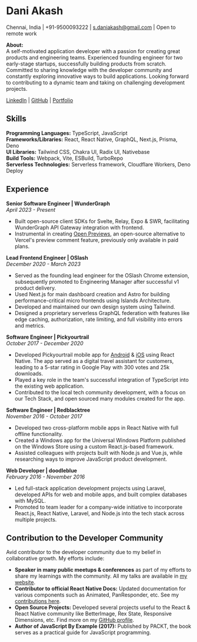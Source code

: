 # Dani Akash
Chennai, India | +91-9500093222 | s.daniakash@gmail.com | Open to remote work

**About:**  
A self-motivated application developer with a passion for creating great products and engineering teams. Experienced founding engineer for two early-stage startups, successfully building products from scratch. Committed to sharing knowledge with the developer community and constantly exploring innovative ways to build applications. Looking forward to contributing to a dynamic team and taking on challenging development projects.

[LinkedIn](https://linkedin.com/in/daniakash) | [GitHub](https://github.com/daniakash) | [Portfolio](https://daniakash.github.io)

## Skills
**Programming Languages:** TypeScript, JavaScript  
**Frameworks/Libraries:** React, React Native, GraphQL, Next.js, Prisma, Deno  
**UI Libraries:** Tailwind CSS, Chakra UI, Radix UI, Nativebase  
**Build Tools:** Webpack, Vite, ESBuild, TurboRepo  
**Serverless Technologies:** Serverless framework, Cloudflare Workers, Deno Deploy

## Experience
**Senior Software Engineer | WunderGraph**  
*April 2023 - Present*
- Built open-source client SDKs for Svelte, Relay, Expo & SWR, facilitating WunderGraph API Gateway integration with frontend.
- Instrumental in creating [Open Previews](https://www.openpreviews.com/), an open-source alternative to Vercel's preview comment feature, previously only available in paid plans.

**Lead Frontend Engineer | OSlash**  
*December 2020 - March 2023*
- Served as the founding lead engineer for the OSlash Chrome extension, subsequently promoted to Engineering Manager after successful v1 product delivery.
- Used Next.js for main dashboard creation and Astro for building performance-critical micro frontends using Islands Architecture.
- Developed and maintained our own design system using Tailwind.
- Designed a proprietary serverless GraphQL federation with features like edge caching, authorization, rate limiting, and full visibility into errors and metrics.

**Software Engineer | Pickyourtrail**  
*October 2017 - December 2020*
- Developed Pickyourtrail mobile app for [Android](https://play.google.com/store/apps/details?id=com.pickyourtrail&hl=en_IN&gl=US) & [iOS](https://apps.apple.com/in/app/pickyourtrail-travel-planner/id1400253672) using React Native. The app served as a digital travel assistant for customers, leading to a 5-star rating in Google Play with 300 votes and 25k downloads.
- Played a key role in the team's successful integration of TypeScript into the existing web application.
- Contributed to the local tech community development, with a focus on our Tech Stack, and open sourced many modules created for the app.

**Software Engineer | Redblacktree**  
*November 2016 - October 2017*
- Developed two cross-platform mobile apps in React Native with full offline functionality.
- Created a Windows app for the Universal Windows Platform published on the Windows Store using a custom React.js-based framework.
- Assisted colleagues with projects built with Node.js and Vue.js, while researching ways to improve JavaScript product development.

**Web Developer | doodleblue**  
*February 2016 - November 2016*
- Led full-stack application development projects using Laravel, developed APIs for web and mobile apps, and built complex databases with MySQL.
- Promoted to team leader for a company-wide initiative to incorporate React.js, React Native, Laravel, and Node.js into the tech stack across multiple projects.

## Contribution to the Developer Community
Avid contributor to the developer community due to my belief in collaborative growth. My efforts include:

- **Speaker in many public meetups & conferences** as part of my efforts to share my learnings with the community. All my talks are available in [my website](https://daniakash.github.io/speaking/).
- **Contributor to official React Native Docs:** Updated documentation for various components such as Animated, PanResponder, etc. See my [contributions here](https://github.com/facebook/react-native-website/issues/1579).
- **Open Source Projects:** Developed several projects useful to the React & React Native community like BetterImage, Rex State, Responsive Dimensions, etc. Find more on my [GitHub profile](github.com/daniakash).
- **Author of JavaScript By Example (2017):** Published by PACKT, the book serves as a practical guide for JavaScript programming.
